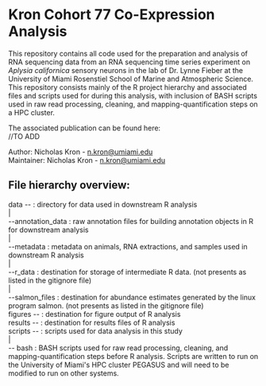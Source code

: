 # Kron Cohort 77 Co-Expression Analysis

This repository contains all code used for the preparation and analysis of RNA sequencing data from an RNA sequencing time series experiment on *Aplysia californica* sensory neurons in the lab of Dr. Lynne Fieber at the University of Miami Rosenstiel School of Marine and Atmospheric Science.  This repository consists mainly of the R project hierarchy and associated files and scripts used for during this analysis, with inclusion of BASH scripts used in raw read processing, cleaning, and mapping-quantification steps on a HPC cluster.


The associated publication can be found here:  
//TO ADD

Author: Nicholas Kron - n.kron@umiami.edu  
Maintainer: Nicholas Kron - n.kron@umiami.edu  

## File hierarchy overview:
data -- : directory for data used in downstream R analysis  
      |  
      --annotation_data : raw annotation files for building annotation objects in R for downstream analysis  
      |  
      --metadata : metadata on animals, RNA extractions, and samples used in downstream R analysis  
      |  
      --r_data : destination for storage of intermediate R data. (not presents as listed in the gitignore file)  
      |  
      --salmon_files : destination for abundance estimates generated by the linux program salmon. (not presents as listed in the gitignore file)  
figures -- : destination for figure output of R analysis  
results -- : destination for results files of R analysis  
scripts -- : scripts used for data analysis in this study  
         |  
         -- bash : BASH scripts used for raw read processing, cleaning, and mapping-quantification steps before R analysis. Scripts are written to run on the University of Miami's HPC cluster PEGASUS and will need to be modified to run on other systems.  
